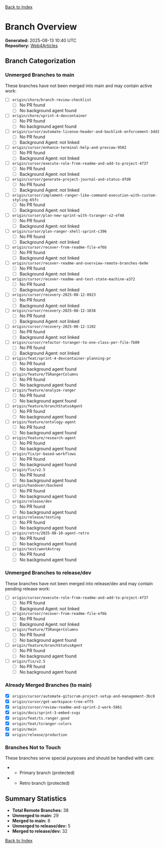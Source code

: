 [Back to Index](../../../index.md)

# Branch Overview

**Generated:** 2025-08-13 10:40 UTC  
**Repository:** [Web4Articles](https://github.com/Cerulean-Circle-GmbH/Web4Articles)

## Branch Categorization

### Unmerged Branches to main

These branches have not been merged into main and may contain active work:

- [ ] `origin/chore/branch-review-checklist`
  - [ ] No PR found
  - [ ] No background agent found
- [ ] `origin/chore/sprint-4-devcontainer`
  - [ ] No PR found
  - [ ] No background agent found
- [ ] `origin/cursor/automate-license-header-and-backlink-enforcement-3dd3`
  - [ ] No PR found
  - [ ] Background Agent: not linked
- [ ] `origin/cursor/enhance-terminal-help-and-preview-9502`
  - [ ] No PR found
  - [ ] Background Agent: not linked
- [ ] `origin/cursor/execute-role-from-readme-and-add-to-project-4f37`
  - [ ] No PR found
  - [ ] Background Agent: not linked
- [ ] `origin/cursor/generate-project-journal-and-status-dfd0`
  - [ ] No PR found
  - [ ] Background Agent: not linked
- [ ] `origin/cursor/implement-ranger-like-command-execution-with-custom-styling-65fc`
  - [ ] No PR found
  - [ ] Background Agent: not linked
- [ ] `origin/cursor/plan-new-sprint-with-tsranger-v2-ef48`
  - [ ] No PR found
  - [ ] Background Agent: not linked
- [ ] `origin/cursor/plan-ranger-shell-sprint-c396`
  - [ ] No PR found
  - [ ] Background Agent: not linked
- [ ] `origin/cursor/recover-from-readme-file-ef6b`
  - [ ] No PR found
  - [ ] Background Agent: not linked
- [ ] `origin/cursor/recover-readme-and-overview-remote-branches-6e9e`
  - [ ] No PR found
  - [ ] Background Agent: not linked
- [ ] `origin/cursor/recover-readme-and-test-state-machine-a372`
  - [ ] No PR found
  - [ ] Background Agent: not linked
- [ ] `origin/cursor/recovery-2025-08-12-0923`
  - [ ] No PR found
  - [ ] Background Agent: not linked
- [ ] `origin/cursor/recovery-2025-08-12-1038`
  - [ ] No PR found
  - [ ] Background Agent: not linked
- [ ] `origin/cursor/recovery-2025-08-12-1102`
  - [ ] No PR found
  - [ ] Background Agent: not linked
- [ ] `origin/cursor/refactor-tsranger-to-one-class-per-file-7b09`
  - [ ] No PR found
  - [ ] Background Agent: not linked
- [ ] `origin/feat/sprint-4-devcontainer-planning-pr`
  - [ ] No PR found
  - [ ] No background agent found
- [ ] `origin/feature/TSRangerColumns`
  - [ ] No PR found
  - [ ] No background agent found
- [ ] `origin/feature/analyze-ranger`
  - [ ] No PR found
  - [ ] No background agent found
- [ ] `origin/feature/branchStatusAgent`
  - [ ] No PR found
  - [ ] No background agent found
- [ ] `origin/feature/ontology-agent`
  - [ ] No PR found
  - [ ] No background agent found
- [ ] `origin/feature/research-agent`
  - [ ] No PR found
  - [ ] No background agent found
- [ ] `origin/fix/pr-based-workflows`
  - [ ] No PR found
  - [ ] No background agent found
- [ ] `origin/fix/v2.5`
  - [ ] No PR found
  - [ ] No background agent found
- [ ] `origin/handover/backend`
  - [ ] No PR found
  - [ ] No background agent found
- [ ] `origin/release/dev`
  - [ ] No PR found
  - [ ] No background agent found
- [ ] `origin/release/testing`
  - [ ] No PR found
  - [ ] No background agent found
- [ ] `origin/retro/2025-08-10-agent-retro`
  - [ ] No PR found
  - [ ] No background agent found
- [ ] `origin/test/wentAstray`
  - [ ] No PR found
  - [ ] No background agent found

### Unmerged Branches to release/dev

These branches have not been merged into release/dev and may contain pending release work:

- [ ] `origin/cursor/execute-role-from-readme-and-add-to-project-4f37`
  - [ ] No PR found
  - [ ] Background Agent: not linked
- [ ] `origin/cursor/recover-from-readme-file-ef6b`
  - [ ] No PR found
  - [ ] Background Agent: not linked
- [ ] `origin/feature/TSRangerColumns`
  - [ ] No PR found
  - [ ] No background agent found
- [ ] `origin/feature/branchStatusAgent`
  - [ ] No PR found
  - [ ] No background agent found
- [ ] `origin/fix/v2.5`
  - [ ] No PR found
  - [ ] No background agent found

### Already Merged Branches (to main)

- [x] `origin/cursor/automate-gitscrum-project-setup-and-management-3bc8`
- [x] `origin/cursor/get-workspace-tree-eff5`
- [x] `origin/cursor/review-readme-and-sprint-2-work-5861`
- [x] `origin/docs/sprint-3-embed-svgs`
- [x] `origin/feat/ts.ranger.good`
- [x] `origin/feat/tsranger-colors`
- [x] `origin/main`
- [x] `origin/release/production`

### Branches Not to Touch

These branches serve special purposes and should be handled with care:

-  - Primary branch (protected)
-  - Retro branch (protected)

## Summary Statistics

- **Total Remote Branches:** 38
- **Unmerged to main:** 29
- **Merged to main:** 8
- **Unmerged to release/dev:** 5
- **Merged to release/dev:** 32

[Back to Index](../../../index.md)

